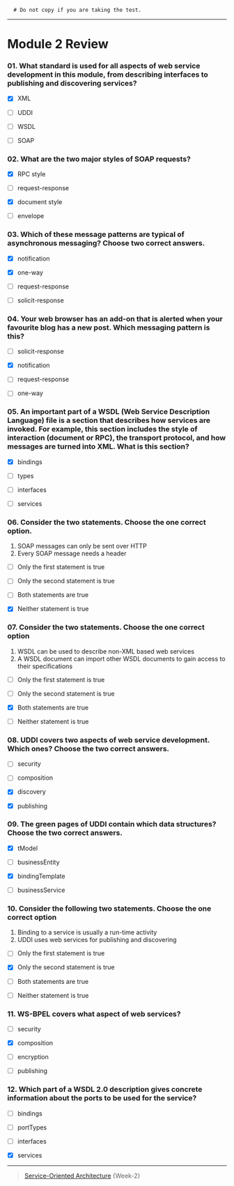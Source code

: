 ```
  # Do not copy if you are taking the test.
```
--- 

# Module 2 Review 

  
### 01. What standard is used for all aspects of web service development in this module, from describing interfaces to publishing and discovering services?
   
- [x] XML   
- [ ] UDDI    
- [ ] WSDL    
- [ ] SOAP  

  
### 02. What are the two major styles of SOAP requests?
   
- [x] RPC style    
- [ ] request-response   
- [x] document style    
- [ ] envelope  

  
### 03. Which of these message patterns are typical of asynchronous messaging? Choose two correct answers.
   
- [x] notification   
- [x] one-way   
- [ ] request-response    
- [ ] solicit-response  

  
### 04. Your web browser has an add-on that is alerted when your favourite blog has a new post. Which messaging pattern is this?
   
- [ ] solicit-response   
- [x] notification    
- [ ] request-response    
- [ ] one-way  

  
### 05. An important part of a WSDL (Web Service Description Language) file is a section that describes how services are invoked. For example, this section includes the style of interaction (document or RPC), the transport protocol, and how messages are turned into XML. What is this section?
   
- [x] bindings    
- [ ] types    
- [ ] interfaces    
- [ ] services   

  
### 06. Consider the two statements. Choose the one correct option.

  1. SOAP messages can only be sent over HTTP
  2. Every SOAP message needs a header
   
- [ ] Only the first statement is true   
- [ ] Only the second statement is true    
- [ ] Both statements are true    
- [x] Neither statement is true   

  
### 07. Consider the two statements. Choose the one correct option

  1. WSDL can be used to describe non-XML based web services  
  2. A WSDL document can import other WSDL documents to gain access to their specifications  
   
- [ ] Only the first statement is true   
- [ ] Only the second statement is true    
- [x] Both statements are true    
- [ ] Neither statement is true  

  
### 08. UDDI covers two aspects of web service development. Which ones? Choose the two correct answers.
   
- [ ] security    
- [ ] composition    
- [x] discovery    
- [x] publishing   

  
### 09. The green pages of UDDI contain which data structures? Choose the two correct answers.
   
- [x] tModel    
- [ ] businessEntity   
- [x] bindingTemplate   
- [ ] businessService  

  
### 10. Consider the following two statements. Choose the one correct option  

  1. Binding to a service is usually a run-time activity
  2. UDDI uses web services for publishing and discovering
   
- [ ] Only the first statement is true   
- [x] Only the second statement is true    
- [ ] Both statements are true   
- [ ] Neither statement is true  

  
### 11. WS-BPEL covers what aspect of web services?  
   
- [ ] security   
- [x] composition    
- [ ] encryption    
- [ ] publishing   

  
### 12. Which part of a WSDL 2.0 description gives concrete information about the ports to be used for the service?  
   
- [ ] bindings    
- [ ] portTypes     
- [ ] interfaces    
- [x] services  


--- 
> [Service-Oriented Architecture](https://www.coursera.org/learn/service-oriented-architecture/) {Week-2}
